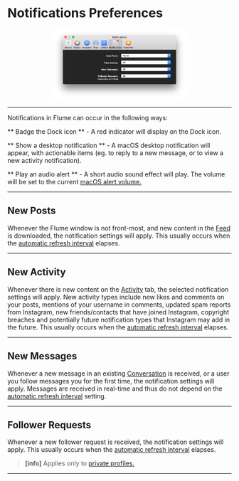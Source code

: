 # Notifications Preferences

<p style="text-align: center; margin-top: 1em;"><img src="/preferences/assets/notifications.png" width="60%" height="60%" /></p>

------ 

Notifications in Flume can occur in the following ways:

** Badge the Dock icon ** - A red indicator will display on the Dock icon.

** Show a desktop notification ** - A macOS desktop notification will appear, with actionable items (eg. to reply to a new message, or to view a new activity notification).

** Play an audio alert ** - A short audio sound effect will play. The volume will be set to the current [macOS alert volume.](https://support.apple.com/kb/PH18959)

------

## New Posts

Whenever the Flume window is not front-most, and new content in the [Feed](/views/feed.md) is downloaded, the notification settings will apply. This usually occurs when the [automatic refresh interval](/preferences/feed.md#automatic-refresh-interval) elapses.

------

## New Activity

Whenever there is new content on the [Activity](/views/activity.md) tab, the selected notification settings will apply. New activity types include new likes and comments on your posts, mentions of your username in comments, updated spam reports from Instagram, new friends/contacts that have joined Instagram, copyright breaches and potentially future notification types that Instagram may add in the future. This usually occurs when the [automatic refresh interval](/preferences/feed.md#automatic-refresh-interval) elapses.

------

## New Messages

Whenever a new message in an existing [Conversation](/views/conversations.md) is received, or a user you follow messages you for the first time, the notification settings will apply. Messages are received in real-time and thus do not depend on the [automatic refresh interval](/preferences/feed.md#automatic-refresh-interval) setting.

------

## Follower Requests

Whenever a new follower request is received, the notification settings will apply. This usually occurs when the [automatic refresh interval](/preferences/feed.md#automatic-refresh-interval) elapses. 

> **[info]**
> Applies only to [private profiles.](/views/profile/privateprofiles.md)

------